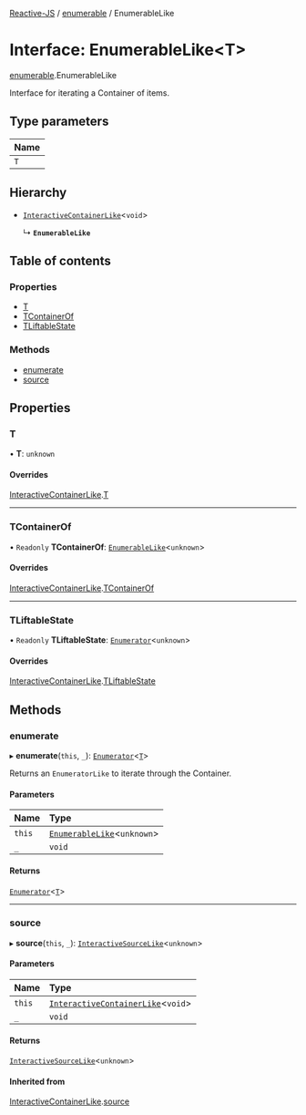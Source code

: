 [Reactive-JS](../README.md) / [enumerable](../modules/enumerable.md) / EnumerableLike

# Interface: EnumerableLike<T\>

[enumerable](../modules/enumerable.md).EnumerableLike

Interface for iterating a Container of items.

## Type parameters

| Name |
| :------ |
| `T` |

## Hierarchy

- [`InteractiveContainerLike`](interactive.InteractiveContainerLike.md)<`void`\>

  ↳ **`EnumerableLike`**

## Table of contents

### Properties

- [T](enumerable.EnumerableLike.md#t)
- [TContainerOf](enumerable.EnumerableLike.md#tcontainerof)
- [TLiftableState](enumerable.EnumerableLike.md#tliftablestate)

### Methods

- [enumerate](enumerable.EnumerableLike.md#enumerate)
- [source](enumerable.EnumerableLike.md#source)

## Properties

### T

• **T**: `unknown`

#### Overrides

[InteractiveContainerLike](interactive.InteractiveContainerLike.md).[T](interactive.InteractiveContainerLike.md#t)

___

### TContainerOf

• `Readonly` **TContainerOf**: [`EnumerableLike`](enumerable.EnumerableLike.md)<`unknown`\>

#### Overrides

[InteractiveContainerLike](interactive.InteractiveContainerLike.md).[TContainerOf](interactive.InteractiveContainerLike.md#tcontainerof)

___

### TLiftableState

• `Readonly` **TLiftableState**: [`Enumerator`](../classes/enumerator.Enumerator.md)<`unknown`\>

#### Overrides

[InteractiveContainerLike](interactive.InteractiveContainerLike.md).[TLiftableState](interactive.InteractiveContainerLike.md#tliftablestate)

## Methods

### enumerate

▸ **enumerate**(`this`, `_`): [`Enumerator`](../classes/enumerator.Enumerator.md)<[`T`](enumerable.EnumerableLike.md#t)\>

Returns an `EnumeratorLike` to iterate through the Container.

#### Parameters

| Name | Type |
| :------ | :------ |
| `this` | [`EnumerableLike`](enumerable.EnumerableLike.md)<`unknown`\> |
| `_` | `void` |

#### Returns

[`Enumerator`](../classes/enumerator.Enumerator.md)<[`T`](enumerable.EnumerableLike.md#t)\>

___

### source

▸ **source**(`this`, `_`): [`InteractiveSourceLike`](interactiveSource.InteractiveSourceLike.md)<`unknown`\>

#### Parameters

| Name | Type |
| :------ | :------ |
| `this` | [`InteractiveContainerLike`](interactive.InteractiveContainerLike.md)<`void`\> |
| `_` | `void` |

#### Returns

[`InteractiveSourceLike`](interactiveSource.InteractiveSourceLike.md)<`unknown`\>

#### Inherited from

[InteractiveContainerLike](interactive.InteractiveContainerLike.md).[source](interactive.InteractiveContainerLike.md#source)

